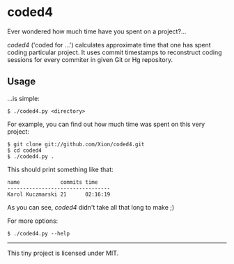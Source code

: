 # coded4

Ever wondered how much time have you spent on a project?...

_coded4_ ('coded for ...') calculates approximate time that one has spent coding
particular project. It uses commit timestamps to reconstruct coding sessions
for every commiter in given Git or Hg repository.

## Usage

...is simple:

    $ ./coded4.py <directory>

For example, you can find out how much time was spent on this very project:

    $ git clone git://github.com/Xion/coded4.git
    $ cd coded4
    $ ./coded4.py .

This should print something like that:

    name             commits time    
    ---------------------------------
    Karol Kuczmarski 21      02:16:19

As you can see, _coded4_ didn't take all that long to make ;)

For more options:

    $ ./coded4.py --help

---

This tiny project is licensed under MIT.